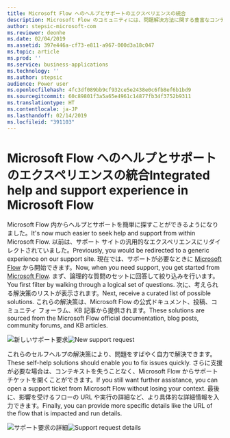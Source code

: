 ```yaml
---
title: Microsoft Flow へのヘルプとサポートのエクスペリエンスの統合
description: Microsoft Flow のコミュニティには、問題解決方法に関する豊富なコンテンツがあります。 この新しいサポート エクスペリエンスにより、サポート チケットをオープンすることなく、その場でソリューションを簡単に検索できるようになります。
author: stepsic-microsoft-com
ms.reviewer: deonhe
ms.date: 02/04/2019
ms.assetid: 397e446a-cf73-e811-a967-000d3a18c047
ms.topic: article
ms.prod: ''
ms.service: business-applications
ms.technology: ''
ms.author: stepsic
audience: Power user
ms.openlocfilehash: 4fc3df089bb9cf932ce5e2438e0c6fb8ef6b1bd9
ms.sourcegitcommit: 60c89801f3a5a65e4961c14877fb34f3752b9311
ms.translationtype: HT
ms.contentlocale: ja-JP
ms.lasthandoff: 02/14/2019
ms.locfileid: "391103"
---
```

# <a name="integrated-help-and-support-experience-in-microsoft-flow"></a><span data-ttu-id="f99cd-104">Microsoft Flow へのヘルプとサポートのエクスペリエンスの統合</span><span class="sxs-lookup"><span data-stu-id="f99cd-104">Integrated help and support experience in Microsoft Flow</span></span>




<span data-ttu-id="f99cd-105">Microsoft Flow 内からヘルプとサポートを簡単に探すことができるようになりました。</span><span class="sxs-lookup"><span data-stu-id="f99cd-105">It's now much easier to seek help and support from within Microsoft Flow.</span></span> <span data-ttu-id="f99cd-106">以前は、サポート サイトの汎用的なエクスペリエンスにリダイレクトされていました。</span><span class="sxs-lookup"><span data-stu-id="f99cd-106">Previously, you would be redirected to a generic experience on our support site.</span></span> <span data-ttu-id="f99cd-107">現在では、サポートが必要なときに [Microsoft Flow](https://flow.microsoft.com/support/) から開始できます。</span><span class="sxs-lookup"><span data-stu-id="f99cd-107">Now, when you need support, you get started from [Microsoft Flow](https://flow.microsoft.com/support/).</span></span> <span data-ttu-id="f99cd-108">まず、論理的な質問のセットに回答して絞り込みを行います。</span><span class="sxs-lookup"><span data-stu-id="f99cd-108">You first filter by walking through a logical set of questions.</span></span> <span data-ttu-id="f99cd-109">次に、考えられる解決策のリストが表示されます。</span><span class="sxs-lookup"><span data-stu-id="f99cd-109">Next, receive a curated list of possible solutions.</span></span> <span data-ttu-id="f99cd-110">これらの解決策は、Microsoft Flow の公式ドキュメント、投稿、コミュニティ フォーラム、KB 記事から提供されます。</span><span class="sxs-lookup"><span data-stu-id="f99cd-110">These solutions are sourced from the Microsoft Flow official documentation, blog posts, community forums, and KB articles.</span></span>

<span data-ttu-id="f99cd-111">![新しいサポート要求](media/new-support-request-1.png "新しいサポート要求")</span><span class="sxs-lookup"><span data-stu-id="f99cd-111">![New support request](media/new-support-request-1.png "New support request")</span></span>

<span data-ttu-id="f99cd-112">これらのセルフヘルプの解決策により、問題をすばやく自力で解決できます。</span><span class="sxs-lookup"><span data-stu-id="f99cd-112">These self-help solutions should enable you to fix issues quickly.</span></span> <span data-ttu-id="f99cd-113">さらに支援が必要な場合は、コンテキストを失うことなく、Microsoft Flow からサポート チケットを開くことができます。</span><span class="sxs-lookup"><span data-stu-id="f99cd-113">If you still want further assistance, you can open a support ticket from Microsoft Flow without losing your context.</span></span> <span data-ttu-id="f99cd-114">最後に、影響を受けるフローの URL や実行の詳細など、より具体的な詳細情報を入力できます。</span><span class="sxs-lookup"><span data-stu-id="f99cd-114">Finally, you can provide more specific details like the URL of the flow that is impacted and run details.</span></span>

<span data-ttu-id="f99cd-115">![サポート要求の詳細](media/new-support-request-2.png "サポート要求の詳細")</span><span class="sxs-lookup"><span data-stu-id="f99cd-115">![Support request details](media/new-support-request-2.png "Support request details")</span></span>